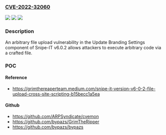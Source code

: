 ### [CVE-2022-32060](https://cve.mitre.org/cgi-bin/cvename.cgi?name=CVE-2022-32060)
![](https://img.shields.io/static/v1?label=Product&message=n%2Fa&color=blue)
![](https://img.shields.io/static/v1?label=Version&message=n%2Fa&color=blue)
![](https://img.shields.io/static/v1?label=Vulnerability&message=n%2Fa&color=brighgreen)

### Description

An arbitrary file upload vulnerability in the Update Branding Settings component of Snipe-IT v6.0.2 allows attackers to execute arbitrary code via a crafted file.

### POC

#### Reference
- https://grimthereaperteam.medium.com/snipe-it-version-v6-0-2-file-upload-cross-site-scripting-b15becc1a5ea

#### Github
- https://github.com/ARPSyndicate/cvemon
- https://github.com/bypazs/GrimTheRipper
- https://github.com/bypazs/bypazs

